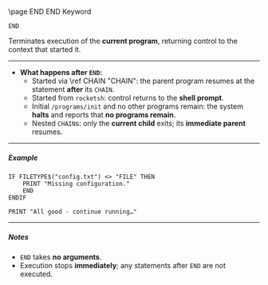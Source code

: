 \page END END Keyword
```basic
END
```

Terminates execution of the **current program**, returning control to the context that started it.

---

- **What happens after `END`:**
  - Started via \ref CHAIN "CHAIN": the parent program resumes at the statement **after** its `CHAIN`.
  - Started from `rocketsh`: control returns to the **shell prompt**.
  - Initial `/programs/init` and no other programs remain: the system **halts** and reports that **no programs remain**.
  - Nested `CHAIN`s: only the **current child** exits; its **immediate parent** resumes.

---

##### Example

```basic
IF FILETYPE$("config.txt") <> "FILE" THEN
    PRINT "Missing configuration."
    END
ENDIF

PRINT "All good - continue running…"
```

---

##### Notes
- `END` takes **no arguments**.
- Execution stops **immediately**; any statements after `END` are not executed.
